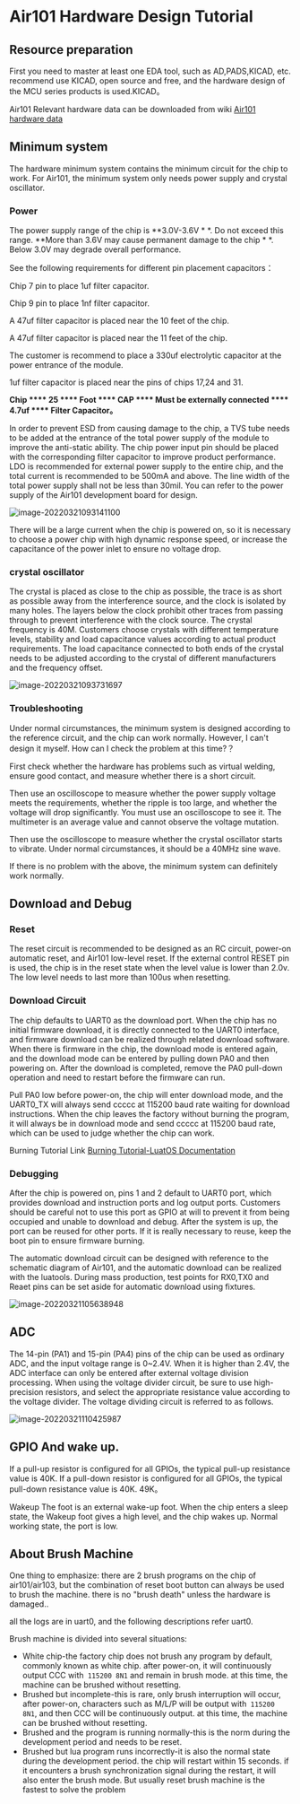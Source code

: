 # Air101 Hardware Design Tutorial

## Resource preparation

First you need to master at least one EDA tool, such as AD,PADS,KICAD, etc. recommend use KICAD, open source and free, and the hardware design of the MCU series products is used.KICAD。

Air101 Relevant hardware data can be downloaded from wiki [Air101 hardware data](https://openluat.github.io/luatos-wiki-en/chips/air101/hardware.html)

## Minimum system

The hardware minimum system contains the minimum circuit for the chip to work. For Air101, the minimum system only needs power supply and crystal oscillator.

### Power

The power supply range of the chip is **3.0V-3.6V * *. Do not exceed this range. **More than 3.6V may cause permanent damage to the chip * *. Below 3.0V may degrade overall performance.

See the following requirements for different pin placement capacitors：

Chip 7 pin to place 1uf filter capacitor.

Chip 9 pin to place 1nf filter capacitor.

A 47uf filter capacitor is placed near the 10 feet of the chip.

A 47uf filter capacitor is placed near the 11 feet of the chip.

The customer is recommend to place a 330uf electrolytic capacitor at the power entrance of the module.

1uf filter capacitor is placed near the pins of chips 17,24 and 31.

**Chip **** 25 **** Foot **** CAP **** Must be externally connected **** 4.7uf **** Filter Capacitor。**

In order to prevent ESD from causing damage to the chip, a TVS tube needs to be added at the entrance of the total power supply of the module to improve the anti-static ability. The chip power input pin should be placed with the corresponding filter capacitor to improve product performance. LDO is recommended for external power supply to the entire chip, and the total current is recommended to be 500mA and above. The line width of the total power supply shall not be less than 30mil. You can refer to the power supply of the Air101 development board for design.

![image-20220321093141100](img/image-20220321093141100.png)

There will be a large current when the chip is powered on, so it is necessary to choose a power chip with high dynamic response speed, or increase the capacitance of the power inlet to ensure no voltage drop.

### crystal oscillator

The crystal is placed as close to the chip as possible, the trace is as short as possible away from the interference source, and the clock is isolated by many holes. The layers below the clock prohibit other traces from passing through to prevent interference with the clock source. The crystal frequency is 40M. Customers choose crystals with different temperature levels, stability and load capacitance values according to actual product requirements. The load capacitance connected to both ends of the crystal needs to be adjusted according to the crystal of different manufacturers and the frequency offset.

![image-20220321093731697](img/image-20220321093731697.png)

### Troubleshooting

Under normal circumstances, the minimum system is designed according to the reference circuit, and the chip can work normally. However, I can't design it myself. How can I check the problem at this time?？

First check whether the hardware has problems such as virtual welding, ensure good contact, and measure whether there is a short circuit.

Then use an oscilloscope to measure whether the power supply voltage meets the requirements, whether the ripple is too large, and whether the voltage will drop significantly. You must use an oscilloscope to see it. The multimeter is an average value and cannot observe the voltage mutation.

Then use the oscilloscope to measure whether the crystal oscillator starts to vibrate. Under normal circumstances, it should be a 40MHz sine wave.

If there is no problem with the above, the minimum system can definitely work normally.

## Download and Debug

### Reset

The reset circuit is recommended to be designed as an RC circuit, power-on automatic reset, and Air101 low-level reset. If the external control RESET pin is used, the chip is in the reset state when the level value is lower than 2.0v. The low level needs to last more than 100us when resetting.

### Download Circuit

The chip defaults to UART0 as the download port. When the chip has no initial firmware download, it is directly connected to the UART0 interface, and firmware download can be realized through related download software. When there is firmware in the chip, the download mode is entered again, and the download mode can be entered by pulling down PA0 and then powering on. After the download is completed, remove the PA0 pull-down operation and need to restart before the firmware can run.

Pull PA0 low before power-on, the chip will enter download mode, and the UART0_TX will always send ccccc at 115200 baud rate waiting for download instructions. When the chip leaves the factory without burning the program, it will always be in download mode and send ccccc at 115200 baud rate, which can be used to judge whether the chip can work.

Burning Tutorial Link [Burning Tutorial-LuatOS Documentation](https://openluat.github.io/luatos-wiki-en/boardGuide/flash.html)

### Debugging

After the chip is powered on, pins 1 and 2 default to UART0 port, which provides download and instruction ports and log output ports. Customers should be careful not to use this port as GPIO at will to prevent it from being occupied and unable to download and debug. After the system is up, the port can be reused for other ports. If it is really necessary to reuse, keep the boot pin to ensure firmware burning.

The automatic download circuit can be designed with reference to the schematic diagram of Air101, and the automatic download can be realized with the luatools. During mass production, test points for RX0,TX0 and Reaet pins can be set aside for automatic download using fixtures.

![image-20220321105638948](img/image-20220321105638948.png)


## ADC

The 14-pin (PA1) and 15-pin (PA4) pins of the chip can be used as ordinary ADC, and the input voltage range is 0~2.4V. When it is higher than 2.4V, the ADC interface can only be entered after external voltage division processing. When using the voltage divider circuit, be sure to use high-precision resistors, and select the appropriate resistance value according to the voltage divider. The voltage dividing circuit is referred to as follows.

![image-20220321110425987](img/image-20220321110425987.png)

## GPIO And wake up.

If a pull-up resistor is configured for all GPIOs, the typical pull-up resistance value is 40K. If a pull-down resistor is configured for all GPIOs, the typical pull-down resistance value is 40K.  49K。

Wakeup The foot is an external wake-up foot. When the chip enters a sleep state, the Wakeup foot gives a high level, and the chip wakes up. Normal working state, the port is low.

## About Brush Machine

One thing to emphasize: there are 2 brush programs on the chip of air101/air103, but the combination of reset boot button can always be used to brush the machine. there is no "brush death" unless the hardware is damaged..

all the logs are in uart0, and the following descriptions refer uart0.

Brush machine is divided into several situations:

* White chip-the factory chip does not brush any program by default, commonly known as white chip. after power-on, it will continuously output CCC with` 115200 8N1` and remain in brush mode. at this time, the machine can be brushed without resetting.
* Brushed but incomplete-this is rare, only brush interruption will occur, after power-on, characters such as M/L/P will be output with` 115200 8N1`, and then CCC will be continuously output. at this time, the machine can be brushed without resetting.
* Brushed and the program is running normally-this is the norm during the development period and needs to be reset.
* Brushed but lua program runs incorrectly-it is also the normal state during the development period. the chip will restart within 15 seconds. if it encounters a brush synchronization signal during the restart, it will also enter the brush mode. But usually reset brush machine is the fastest to solve the problem
